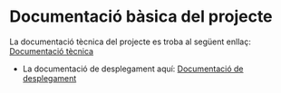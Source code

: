 # Documentació bàsica del projecte

La documentació tècnica del projecte es troba al següent enllaç:
[Documentació tècnica](doc_tecnica.md)

- La documentació de desplegament aquí: [Documentació de desplegament](doc_tecnica.md#desplegament)
